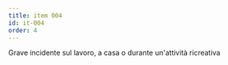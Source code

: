 ```yaml
---
title: item 004
id: it-004
order: 4
---
```

Grave incidente sul lavoro, a casa o durante un'attività ricreativa